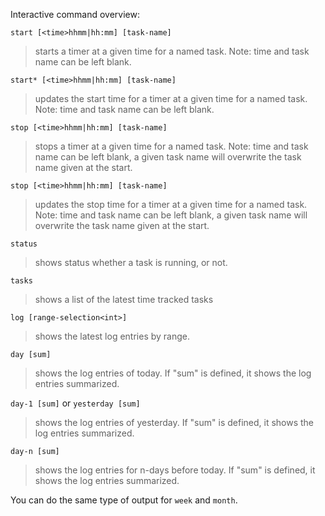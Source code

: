 Interactive command overview:

`start [<time>hhmm|hh:mm] [task-name]`
> starts a timer at a given time for a named task. Note: time and task name can be left blank.

`start* [<time>hhmm|hh:mm] [task-name]`
> updates the start time for a timer at a given time for a named task. Note: time and task name can be left blank.

`stop [<time>hhmm|hh:mm] [task-name]`
> stops a timer at a given time for a named task. Note: time and task name can be left blank, a given task name will overwrite the task name given at the start.

`stop [<time>hhmm|hh:mm] [task-name]`
> updates the stop time for a timer at a given time for a named task. Note: time and task name can be left blank, a given task name will overwrite the task name given at the start.

`status`
> shows status whether a task is running, or not.

`tasks`
> shows a list of the latest time tracked tasks

`log [range-selection<int>]`
> shows the latest log entries by range.

`day [sum]`
> shows the log entries of today. If "sum" is defined, it shows the log entries summarized.

`day-1 [sum]` or `yesterday [sum]`
> shows the log entries of yesterday. If "sum" is defined, it shows the log entries summarized.

`day-n [sum]`
> shows the log entries for n-days before today. If "sum" is defined, it shows the log entries summarized.

You can do the same type of output for `week` and `month`.
